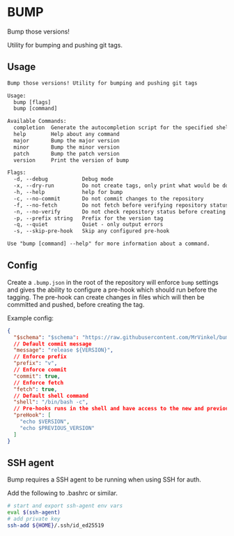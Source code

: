 # BUMP

Bump those versions!

Utility for bumping and pushing git tags.

## Usage

```txt
Bump those versions! Utility for bumping and pushing git tags

Usage:
  bump [flags]
  bump [command]

Available Commands:
  completion  Generate the autocompletion script for the specified shell
  help        Help about any command
  major       Bump the major version
  minor       Bump the minor version
  patch       Bump the patch version
  version     Print the version of bump

Flags:
  -d, --debug           Debug mode
  -x, --dry-run         Do not create tags, only print what would be done
  -h, --help            help for bump
  -c, --no-commit       Do not commit changes to the repository
  -f, --no-fetch        Do not fetch before verifying repository status
  -n, --no-verify       Do not check repository status before creating tags
  -p, --prefix string   Prefix for the version tag
  -q, --quiet           Quiet - only output errors
  -s, --skip-pre-hook   Skip any configured pre-hook

Use "bump [command] --help" for more information about a command.
```

## Config

Create a `.bump.json` in the root of the repository will enforce `bump` settings and gives the ability to configure a pre-hook which should run before the tagging. The pre-hook can create changes in files which will then be committed and pushed, before creating the tag.

Example config:

```json
{
  "$schema": "$schema": "https://raw.githubusercontent.com/MrVinkel/bump/refs/tags/v0.3.0/bump.schema.json",
  // Default commit message
  "message": "release ${VERSION}",
  // Enforce prefix
  "prefix": "v",
  // Enforce commit
  "commit": true,
  // Enforce fetch
  "fetch": true,
  // Default shell command
  "shell": "/bin/bash -c",
  // Pre-hooks runs in the shell and have access to the new and previous version env vars
  "preHook": [
    "echo $VERSION",
    "echo $PREVIOUS_VERSION"
  ]
}
```

## SSH agent

Bump requires a SSH agent to be running when using SSH for auth.

Add the following to .bashrc or similar.

```bash
# start and export ssh-agent env vars
eval $(ssh-agent)
# add private key
ssh-add ${HOME}/.ssh/id_ed25519
```
